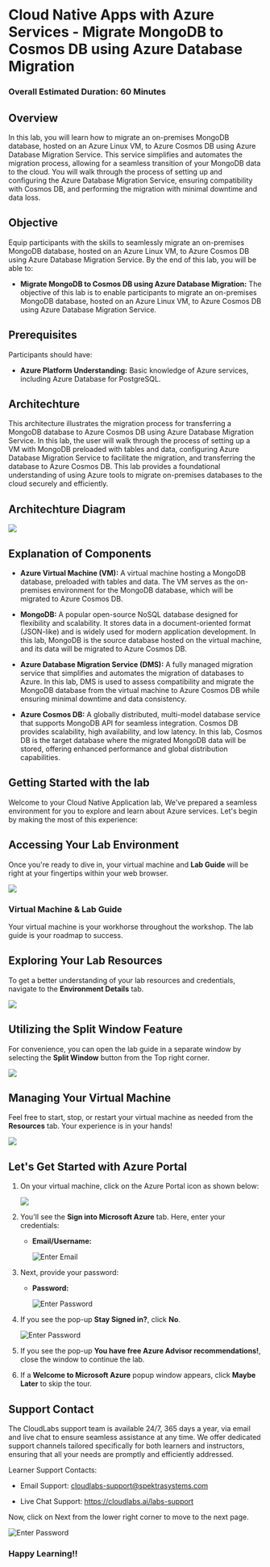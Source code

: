# Cloud Native Apps with Azure Services - Migrate MongoDB to Cosmos DB using Azure Database Migration

### Overall Estimated Duration: 60 Minutes

## Overview

In this lab, you will learn how to migrate an on-premises MongoDB database, hosted on an Azure Linux VM, to Azure Cosmos DB using Azure Database Migration Service. This service simplifies and automates the migration process, allowing for a seamless transition of your MongoDB data to the cloud. You will walk through the process of setting up and configuring the Azure Database Migration Service, ensuring compatibility with Cosmos DB, and performing the migration with minimal downtime and data loss.

## Objective

Equip participants with the skills to seamlessly migrate an on-premises MongoDB database, hosted on an Azure Linux VM, to Azure Cosmos DB using Azure Database Migration Service. By the end of this lab, you will be able to:

- **Migrate MongoDB to Cosmos DB using Azure Database Migration:** The objective of this lab is to enable participants to migrate an on-premises MongoDB database, hosted on an Azure Linux VM, to Azure Cosmos DB using Azure Database Migration Service.

## Prerequisites

Participants should have:

- **Azure Platform Understanding:** Basic knowledge of Azure services, including Azure Database for PostgreSQL.

## Architechture

This architecture illustrates the migration process for transferring a MongoDB database to Azure Cosmos DB using Azure Database Migration Service. In this lab, the user will walk through the process of setting up a VM with MongoDB preloaded with tables and data, configuring Azure Database Migration Service to facilitate the migration, and transferring the database to Azure Cosmos DB. This lab provides a foundational understanding of using Azure tools to migrate on-premises databases to the cloud securely and efficiently.

## Architechture Diagram

![](./media/module4arch.png)

## Explanation of Components

- **Azure Virtual Machine (VM):** A virtual machine hosting a MongoDB database, preloaded with tables and data. The VM serves as the on-premises environment for the MongoDB database, which will be migrated to Azure Cosmos DB.

- **MongoDB:** A popular open-source NoSQL database designed for flexibility and scalability. It stores data in a document-oriented format (JSON-like) and is widely used for modern application development. In this lab, MongoDB is the source database hosted on the virtual machine, and its data will be migrated to Azure Cosmos DB.

- **Azure Database Migration Service (DMS):** A fully managed migration service that simplifies and automates the migration of databases to Azure. In this lab, DMS is used to assess compatibility and migrate the MongoDB database from the virtual machine to Azure Cosmos DB while ensuring minimal downtime and data consistency.

- **Azure Cosmos DB:** A globally distributed, multi-model database service that supports MongoDB API for seamless integration. Cosmos DB provides scalability, high availability, and low latency. In this lab, Cosmos DB is the target database where the migrated MongoDB data will be stored, offering enhanced performance and global distribution capabilities.

## Getting Started with the lab
 
Welcome to your Cloud Native Application lab, We've prepared a seamless environment for you to explore and learn about Azure services. Let's begin by making the most of this experience:
 
## **Accessing Your Lab Environment**
 
Once you're ready to dive in, your virtual machine and **Lab Guide** will be right at your fingertips within your web browser.

   ![](./media/GS6.png)

### **Virtual Machine & Lab Guide**
 
Your virtual machine is your workhorse throughout the workshop. The lab guide is your roadmap to success.
 
## **Exploring Your Lab Resources**
 
To get a better understanding of your lab resources and credentials, navigate to the **Environment Details** tab.

   ![](./media/GS11.png)
 
## **Utilizing the Split Window Feature**
 
For convenience, you can open the lab guide in a separate window by selecting the **Split Window** button from the Top right corner.
 
   ![](./media/GS8.png)
 
## **Managing Your Virtual Machine**
 
Feel free to start, stop, or restart your virtual machine as needed from the **Resources** tab. Your experience is in your hands!
 
  ![](./media/GS5.png)
 
## **Let's Get Started with Azure Portal**
 
1. On your virtual machine, click on the Azure Portal icon as shown below:
 
    ![](./media/GS1.png)
 
2. You'll see the **Sign into Microsoft Azure** tab. Here, enter your credentials:
 
   - **Email/Username:** <inject key="AzureAdUserEmail"></inject>
 
        ![](./media/GS2.png "Enter Email")
 
3. Next, provide your password:
 
   - **Password:** <inject key="AzureAdUserPassword"></inject>
 
        ![](./media/GS3.png "Enter Password")
 
4. If you see the pop-up **Stay Signed in?**, click **No**.

    ![](./media/GS9.png "Enter Password")

5. If you see the pop-up **You have free Azure Advisor recommendations!**, close the window to continue the lab.

6. If a **Welcome to Microsoft Azure** popup window appears, click **Maybe Later** to skip the tour.

## Support Contact

The CloudLabs support team is available 24/7, 365 days a year, via email and live chat to ensure seamless assistance at any time. We offer dedicated support channels tailored specifically for both learners and instructors, ensuring that all your needs are promptly and efficiently addressed.

Learner Support Contacts:

- Email Support: cloudlabs-support@spektrasystems.com

- Live Chat Support: https://cloudlabs.ai/labs-support
   
Now, click on Next from the lower right corner to move to the next page.

![](./media/GS4.png "Enter Password")

### Happy Learning!!

